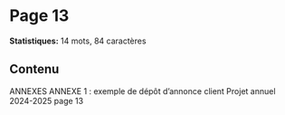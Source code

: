 # Page 13

**Statistiques:** 14 mots, 84 caractères

## Contenu

ANNEXES ANNEXE 1 : exemple de dépôt d’annonce client Projet annuel 2024-2025 page 13